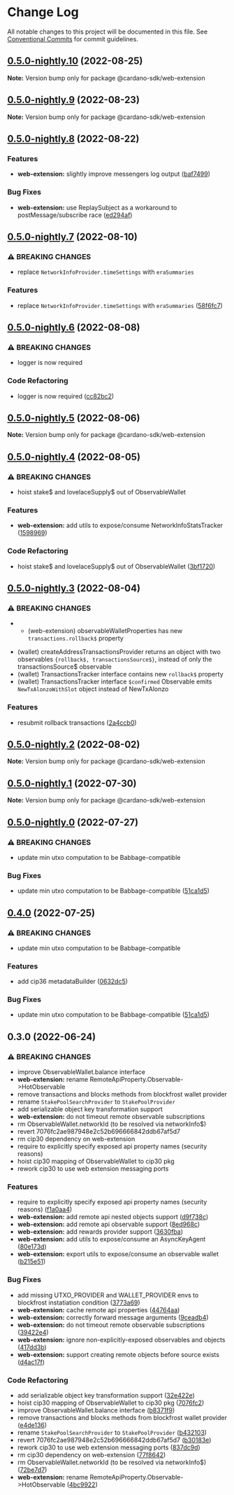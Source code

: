 # Change Log

All notable changes to this project will be documented in this file.
See [Conventional Commits](https://conventionalcommits.org) for commit guidelines.

## [0.5.0-nightly.10](https://github.com/input-output-hk/cardano-js-sdk/compare/@cardano-sdk/web-extension@0.5.0-nightly.9...@cardano-sdk/web-extension@0.5.0-nightly.10) (2022-08-25)

**Note:** Version bump only for package @cardano-sdk/web-extension





## [0.5.0-nightly.9](https://github.com/input-output-hk/cardano-js-sdk/compare/@cardano-sdk/web-extension@0.5.0-nightly.8...@cardano-sdk/web-extension@0.5.0-nightly.9) (2022-08-23)

**Note:** Version bump only for package @cardano-sdk/web-extension





## [0.5.0-nightly.8](https://github.com/input-output-hk/cardano-js-sdk/compare/@cardano-sdk/web-extension@0.5.0-nightly.7...@cardano-sdk/web-extension@0.5.0-nightly.8) (2022-08-22)


### Features

* **web-extension:** slightly improve messengers log output ([baf7499](https://github.com/input-output-hk/cardano-js-sdk/commit/baf7499c485818c6a3c7affbf97270d7840e2372))


### Bug Fixes

* **web-extension:** use ReplaySubject as a workaround to postMessage/subscribe race ([ed294af](https://github.com/input-output-hk/cardano-js-sdk/commit/ed294af6a6e7283bf9271c5bdef8b591e12658be))



## [0.5.0-nightly.7](https://github.com/input-output-hk/cardano-js-sdk/compare/@cardano-sdk/web-extension@0.5.0-nightly.6...@cardano-sdk/web-extension@0.5.0-nightly.7) (2022-08-10)


### ⚠ BREAKING CHANGES

* replace `NetworkInfoProvider.timeSettings` with `eraSummaries`

### Features

* replace `NetworkInfoProvider.timeSettings` with `eraSummaries` ([58f6fc7](https://github.com/input-output-hk/cardano-js-sdk/commit/58f6fc7c5ace703583c36f95d3d6962483ad924d))



## [0.5.0-nightly.6](https://github.com/input-output-hk/cardano-js-sdk/compare/@cardano-sdk/web-extension@0.5.0-nightly.5...@cardano-sdk/web-extension@0.5.0-nightly.6) (2022-08-08)


### ⚠ BREAKING CHANGES

* logger is now required

### Code Refactoring

* logger is now required ([cc82bc2](https://github.com/input-output-hk/cardano-js-sdk/commit/cc82bc27539e3ff07f7c2d5816fa7e70c32d06ac))



## [0.5.0-nightly.5](https://github.com/input-output-hk/cardano-js-sdk/compare/@cardano-sdk/web-extension@0.5.0-nightly.4...@cardano-sdk/web-extension@0.5.0-nightly.5) (2022-08-06)

**Note:** Version bump only for package @cardano-sdk/web-extension





## [0.5.0-nightly.4](https://github.com/input-output-hk/cardano-js-sdk/compare/@cardano-sdk/web-extension@0.5.0-nightly.3...@cardano-sdk/web-extension@0.5.0-nightly.4) (2022-08-05)


### ⚠ BREAKING CHANGES

* hoist stake$ and lovelaceSupply$ out of ObservableWallet

### Features

* **web-extension:** add utils to expose/consume NetworkInfoStatsTracker ([1598969](https://github.com/input-output-hk/cardano-js-sdk/commit/159896957899d4182b0892b93f4389ed2fc064c3))


### Code Refactoring

* hoist stake$ and lovelaceSupply$ out of ObservableWallet ([3bf1720](https://github.com/input-output-hk/cardano-js-sdk/commit/3bf17200c8bae46b02817c16e5138d3678cfa3f5))



## [0.5.0-nightly.3](https://github.com/input-output-hk/cardano-js-sdk/compare/@cardano-sdk/web-extension@0.5.0-nightly.2...@cardano-sdk/web-extension@0.5.0-nightly.3) (2022-08-04)


### ⚠ BREAKING CHANGES

*   - (web-extension) observableWalletProperties has new `transactions.rollback$` property
  - (wallet) createAddressTransactionsProvider returns an object with two observables
    `{rollback$, transactionsSource$}`, instead of only the transactionsSource$ observable
  - (wallet) TransactionsTracker interface contains new `rollback$` property
  - (wallet) TransactionsTracker interface `$confirmed` Observable emits `NewTxAlonzoWithSlot`
    object instead of NewTxAlonzo

### Features

* resubmit rollback transactions ([2a4ccb0](https://github.com/input-output-hk/cardano-js-sdk/commit/2a4ccb0abead34481e817f807850d29e77d7340a))



## [0.5.0-nightly.2](https://github.com/input-output-hk/cardano-js-sdk/compare/@cardano-sdk/web-extension@0.5.0-nightly.1...@cardano-sdk/web-extension@0.5.0-nightly.2) (2022-08-02)

**Note:** Version bump only for package @cardano-sdk/web-extension





## [0.5.0-nightly.1](https://github.com/input-output-hk/cardano-js-sdk/compare/@cardano-sdk/web-extension@0.5.0-nightly.0...@cardano-sdk/web-extension@0.5.0-nightly.1) (2022-07-30)

**Note:** Version bump only for package @cardano-sdk/web-extension





## [0.5.0-nightly.0](https://github.com/input-output-hk/cardano-js-sdk/compare/@cardano-sdk/web-extension@0.4.0...@cardano-sdk/web-extension@0.5.0-nightly.0) (2022-07-27)


### ⚠ BREAKING CHANGES

* update min utxo computation to be Babbage-compatible

### Bug Fixes

* update min utxo computation to be Babbage-compatible ([51ca1d5](https://github.com/input-output-hk/cardano-js-sdk/commit/51ca1d5716b62b47d211475aba1be4a6d5782397))



## [0.4.0](https://github.com/input-output-hk/cardano-js-sdk/compare/0.3.0...@cardano-sdk/web-extension@0.4.0) (2022-07-25)


### ⚠ BREAKING CHANGES

* update min utxo computation to be Babbage-compatible

### Features

* add cip36 metadataBuilder ([0632dc5](https://github.com/input-output-hk/cardano-js-sdk/commit/0632dc508e6be7bc37024e5f8128337ba64a9f47))


### Bug Fixes

* update min utxo computation to be Babbage-compatible ([51ca1d5](https://github.com/input-output-hk/cardano-js-sdk/commit/51ca1d5716b62b47d211475aba1be4a6d5782397))

## 0.3.0 (2022-06-24)


### ⚠ BREAKING CHANGES

* improve ObservableWallet.balance interface
* **web-extension:** rename RemoteApiProperty.Observable->HotObservable
* remove transactions and blocks methods from blockfrost wallet provider
* rename `StakePoolSearchProvider` to `StakePoolProvider`
* add serializable object key transformation support
* **web-extension:** do not timeout remote observable subscriptions
* rm ObservableWallet.networkId (to be resolved via networkInfo$)
* revert 7076fc2ae987948e2c52b696666842ddb67af5d7
* rm cip30 dependency on web-extension
* require to explicitly specify exposed api property names (security reasons)
* hoist cip30 mapping of ObservableWallet to cip30 pkg
* rework cip30 to use web extension messaging ports

### Features

* require to explicitly specify exposed api property names (security reasons) ([f1a0aa4](https://github.com/input-output-hk/cardano-js-sdk/commit/f1a0aa4129705920ea5a734448fea6b99efbdcb4))
* **web-extension:** add remote api nested objects support ([d9f738c](https://github.com/input-output-hk/cardano-js-sdk/commit/d9f738c70c658790aceb2cc855e3b5c87a300107))
* **web-extension:** add remote api observable support ([8ed968c](https://github.com/input-output-hk/cardano-js-sdk/commit/8ed968cf2ca18e902fa9d61281882d1ca20a458a))
* **web-extension:** add rewards provider support ([3630fba](https://github.com/input-output-hk/cardano-js-sdk/commit/3630fbae9fd8bdb5539a32e39b65f2ce8577a481))
* **web-extension:** add utils to expose/consume an AsyncKeyAgent ([80e173d](https://github.com/input-output-hk/cardano-js-sdk/commit/80e173dfb8c7910a660cb62dba67a8765eed247c))
* **web-extension:** export utils to expose/consume an observable wallet ([b215e51](https://github.com/input-output-hk/cardano-js-sdk/commit/b215e5188a011497050921bbaf53c34417189163))


### Bug Fixes

* add missing UTXO_PROVIDER and WALLET_PROVIDER envs to blockfrost instatiation condition ([3773a69](https://github.com/input-output-hk/cardano-js-sdk/commit/3773a69a609a81f5c2541b2c2c21125ae6464cdf))
* **web-extension:** cache remote api properties ([44764aa](https://github.com/input-output-hk/cardano-js-sdk/commit/44764aa6ef578d43b5726ba56a7d5c2f80958359))
* **web-extension:** correctly forward message arguments ([9ceadb4](https://github.com/input-output-hk/cardano-js-sdk/commit/9ceadb4bf4ba8d6de428f3e07ea9e9ff86bde40c))
* **web-extension:** do not timeout remote observable subscriptions ([39422e4](https://github.com/input-output-hk/cardano-js-sdk/commit/39422e4fb1bef7760d4aeacdb4c53a84e326bc8d))
* **web-extension:** ignore non-explicitly-exposed observables and objects ([417dd3b](https://github.com/input-output-hk/cardano-js-sdk/commit/417dd3b1949774ecb26f29af8031ada2751ddd3a))
* **web-extension:** support creating remote objects before source exists ([d4ac17f](https://github.com/input-output-hk/cardano-js-sdk/commit/d4ac17f2ad80bdf3dea1d211187ad4c6457f562d))


### Code Refactoring

* add serializable object key transformation support ([32e422e](https://github.com/input-output-hk/cardano-js-sdk/commit/32e422e83f723a41521193d9cf4206a538fbcb43))
* hoist cip30 mapping of ObservableWallet to cip30 pkg ([7076fc2](https://github.com/input-output-hk/cardano-js-sdk/commit/7076fc2ae987948e2c52b696666842ddb67af5d7))
* improve ObservableWallet.balance interface ([b8371f9](https://github.com/input-output-hk/cardano-js-sdk/commit/b8371f97e151c2e9cb18e0ac431e9703fe490d26))
* remove transactions and blocks methods from blockfrost wallet provider ([e4de136](https://github.com/input-output-hk/cardano-js-sdk/commit/e4de13650f0d387b8e7126077e8721f353af8c85))
* rename `StakePoolSearchProvider` to `StakePoolProvider` ([b432103](https://github.com/input-output-hk/cardano-js-sdk/commit/b43210348da7914664733f85f8be8999271a8667))
* revert 7076fc2ae987948e2c52b696666842ddb67af5d7 ([b30183e](https://github.com/input-output-hk/cardano-js-sdk/commit/b30183e4852606e38c1d5b55dd9dc51ed138fc29))
* rework cip30 to use web extension messaging ports ([837dc9d](https://github.com/input-output-hk/cardano-js-sdk/commit/837dc9da1c19df340953c47381becfe07f02a0c9))
* rm cip30 dependency on web-extension ([77f8642](https://github.com/input-output-hk/cardano-js-sdk/commit/77f8642ebaac3b2615d082184d22a96f4cf86d42))
* rm ObservableWallet.networkId (to be resolved via networkInfo$) ([72be7d7](https://github.com/input-output-hk/cardano-js-sdk/commit/72be7d7fc9dfd1bd12593ab572d9b6734d789822))
* **web-extension:** rename RemoteApiProperty.Observable->HotObservable ([4bc9922](https://github.com/input-output-hk/cardano-js-sdk/commit/4bc99224d3cdcadc90729eecd8cb9ea2d6227438))
